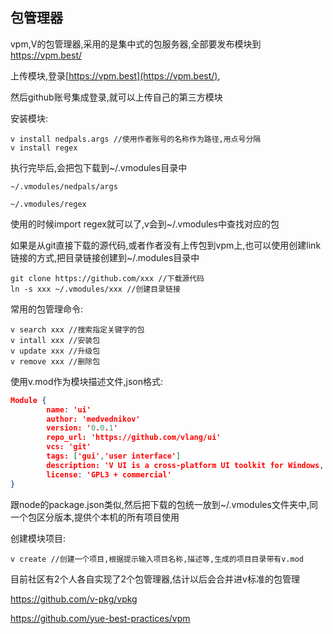 ## 包管理器

vpm,V的包管理器,采用的是集中式的包服务器,全部要发布模块到 https://vpm.best/

上传模块,登录[https://vpm.best](https://vpm.best/),

然后github账号集成登录,就可以上传自己的第三方模块

安装模块:

```
v install nedpals.args //使用作者账号的名称作为路径,用点号分隔
v install regex
```

执行完毕后,会把包下载到~/.vmodules目录中

```
~/.vmodules/nedpals/args

~/.vmodules/regex
```

使用的时候import regex就可以了,v会到~/.vmodules中查找对应的包

如果是从git直接下载的源代码,或者作者没有上传包到vpm上,也可以使用创建link链接的方式,把目录链接创建到~/.modules目录中

```
git clone https://github.com/xxx //下载源代码
ln -s xxx ~/.vmodules/xxx //创建目录链接
```

常用的包管理命令:

```shell
v search xxx //搜索指定关键字的包
v intall xxx //安装包
v update xxx //升级包
v remove xxx //删除包
```

使用v.mod作为模块描述文件,json格式:

```json
Module {
        name: 'ui'
        author: 'medvednikov'
        version: '0.0.1'
        repo_url: 'https://github.com/vlang/ui'
        vcs: 'git'
        tags: ['gui','user interface']
        description: 'V UI is a cross-platform UI toolkit for Windows, macOS, Linux, and soon Android, iOS and the web (JS/WASM).'
        license: 'GPL3 + commercial'
}
```

跟node的package.json类似,然后把下载的包统一放到~/.vmodules文件夹中,同一个包区分版本,提供个本机的所有项目使用

创建模块项目:

```
v create //创建一个项目,根据提示输入项目名称,描述等,生成的项目目录带有v.mod
```

目前社区有2个人各自实现了2个包管理器,估计以后会合并进v标准的包管理

https://github.com/v-pkg/vpkg   

https://github.com/yue-best-practices/vpm

